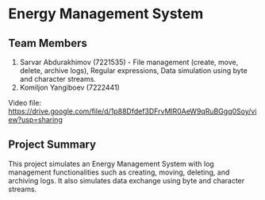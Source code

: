 # Energy Management System

## Team Members
1. Sarvar Abdurakhimov (7221535) - File management (create, move, delete, archive logs), Regular expressions, Data simulation using byte and character streams.
2. Komiljon Yangiboev (7222441)

Video file:
https://drive.google.com/file/d/1p88Dfdef3DFrvMlR0AeW9qRuBGgq0Soy/view?usp=sharing

## Project Summary
This project simulates an Energy Management System with log management functionalities such as creating, moving, deleting, and archiving logs. It also simulates data exchange using byte and character streams.
